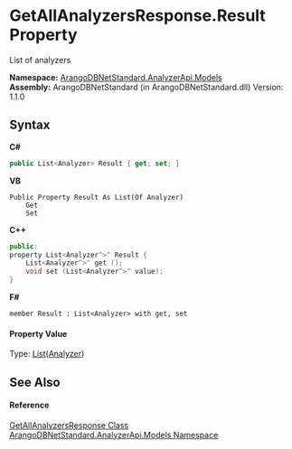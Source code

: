 # GetAllAnalyzersResponse.Result Property 
 

List of analyzers

**Namespace:**&nbsp;<a href="a2e54104-4ead-c0d1-eaad-3d92d56c8fb7">ArangoDBNetStandard.AnalyzerApi.Models</a><br />**Assembly:**&nbsp;ArangoDBNetStandard (in ArangoDBNetStandard.dll) Version: 1.1.0

## Syntax

**C#**<br />
``` C#
public List<Analyzer> Result { get; set; }
```

**VB**<br />
``` VB
Public Property Result As List(Of Analyzer)
	Get
	Set
```

**C++**<br />
``` C++
public:
property List<Analyzer^>^ Result {
	List<Analyzer^>^ get ();
	void set (List<Analyzer^>^ value);
}
```

**F#**<br />
``` F#
member Result : List<Analyzer> with get, set

```


#### Property Value
Type: <a href="https://docs.microsoft.com/dotnet/api/system.collections.generic.list-1" target="_blank" rel="noopener noreferrer">List</a>(<a href="8f72a19f-2442-03b9-b908-f7b9d464c8c9">Analyzer</a>)

## See Also


#### Reference
<a href="a9a35af0-792d-f74c-5085-e12206d9897d">GetAllAnalyzersResponse Class</a><br /><a href="a2e54104-4ead-c0d1-eaad-3d92d56c8fb7">ArangoDBNetStandard.AnalyzerApi.Models Namespace</a><br />